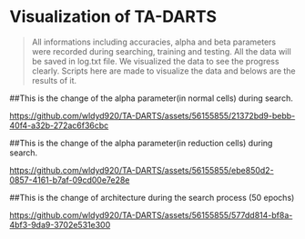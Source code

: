 # Visualization of TA-DARTS    

> All informations including accuracies, alpha and beta parameters were recorded during searching, training and testing.
> All the data will be saved in log.txt file.
> We visualized the data to see the progress clearly.
> Scripts here are made to visualize the data and belows are the results of it.


##This is the change of the alpha parameter(in normal cells) during search.    


https://github.com/wldyd920/TA-DARTS/assets/56155855/21372bd9-bebb-40f4-a32b-272ac6f36cbc    




##This is the change of the alpha parameter(in reduction cells) during search.    

https://github.com/wldyd920/TA-DARTS/assets/56155855/ebe850d2-0857-4161-b7af-09cd00e7e28e    




##This is the change of architecture during the search process (50 epochs)    

https://github.com/wldyd920/TA-DARTS/assets/56155855/577dd814-bf8a-4bf3-9da9-3702e531e300    


